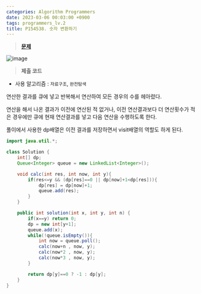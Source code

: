 ```yaml
---
categories: Algorithm Programmers
date: 2023-03-06 00:03:00 +0900
tags: programmers_lv.2
title: P154538. 숫자 변환하기
---
```


> **[문제](https://school.programmers.co.kr/learn/courses/30/lessons/154538)**

![image](https://user-images.githubusercontent.com/80896077/229106926-a7b9eed7-2d72-4cb9-a4d9-c634459933ab.png)

> **제출 코드**

- 사용 알고리즘 : `자료구조`, `완전탐색`

연산한 결과를 큐에 넣고 반복해서 연산하여 모든 경우의 수를 헤아렸다.

연산을 해서 나온 결과가 이전에 연산된 적 없거나, 이전 연산결과보다 더 연산횟수가 적은 경우에만 큐에 현재 연산결과를 넣고 다음 연산을 수행하도록 한다.

풀이에서 사용한 dp배열은 이전 결과를 저장하면서 visit배열의 역할도 하게 된다.

```java
import java.util.*;

class Solution {
    int[] dp;
    Queue<Integer> queue = new LinkedList<Integer>();

    void calc(int res, int now, int y){
        if(res<=y && (dp[res]==0 || dp[now]+1<dp[res])){
            dp[res] = dp[now]+1;
            queue.add(res);
        }
    }

    public int solution(int x, int y, int n) {
        if(x==y) return 0;
        dp = new int[y+1];
        queue.add(x);
        while(!queue.isEmpty()){
            int now = queue.poll();
            calc(now+n , now, y);
            calc(now*2 , now, y);
            calc(now*3 , now, y);
        }

        return dp[y]==0 ? -1 : dp[y];
    }
}
```
